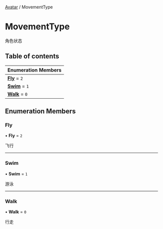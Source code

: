 [Avatar](../groups/Core.Avatar.md) / MovementType

# MovementType <Badge type="tip" text="Enumeration" /> <Score text="MovementType" />

角色状态

## Table of contents

| Enumeration Members |
| :-----|
| **[Fly](mw.MovementType.md#fly)** = ``2`` <br> |
| **[Swim](mw.MovementType.md#swim)** = ``1`` <br> |
| **[Walk](mw.MovementType.md#walk)** = ``0`` <br> |

## Enumeration Members

### Fly <Score text="Fly" /> 

• **Fly** = ``2``

飞行

___

### Swim <Score text="Swim" /> 

• **Swim** = ``1``

游泳

___

### Walk <Score text="Walk" /> 

• **Walk** = ``0``

行走
